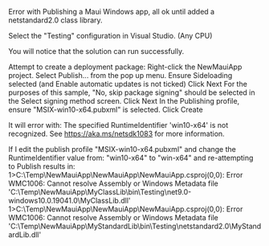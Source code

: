 Error with Publishing a Maui Windows app, all ok until added a netstandard2.0 class library.

Select the "Testing" configuration in Visual Studio. (Any CPU)

You will notice that the solution can run successfully.

Attempt to create a deployment package:
Right-click the NewMauiApp project.
Select Publish... from the pop up menu.
Ensure Sideloading selected (and Enable automatic updates is not ticked)
Click Next
For the purposes of this sample, "No, skip package signing" should be selected in the Select signing method screen.
Click Next
In the Publishing profile, ensure "MSIX-win10-x64.pubxml" is selected.
Click Create

It will error with:
The specified RuntimeIdentifier 'win10-x64' is not recognized. See https://aka.ms/netsdk1083 for more information.


If I edit the publish profile "MSIX-win10-x64.pubxml" and change the RuntimeIdentifier value from: "win10-x64" to "win-x64" 
and re-attempting to Publish results in:
1>C:\Temp\NewMauiApp\NewMauiApp\NewMauiApp.csproj(0,0): Error WMC1006: Cannot resolve Assembly or Windows Metadata file 'C:\Temp\NewMauiApp\MyClassLib\bin\Testing\net9.0-windows10.0.19041.0\MyClassLib.dll'
1>C:\Temp\NewMauiApp\NewMauiApp\NewMauiApp.csproj(0,0): Error WMC1006: Cannot resolve Assembly or Windows Metadata file 'C:\Temp\NewMauiApp\MyStandardLib\bin\Testing\netstandard2.0\MyStandardLib.dll'
